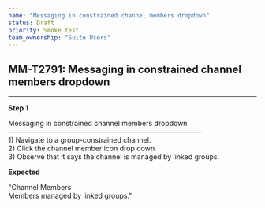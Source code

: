 ```yaml
---
name: "Messaging in constrained channel members dropdown"
status: Draft
priority: Smoke test
team_ownership: "Suite Users"
---
```


## MM-T2791: Messaging in constrained channel members dropdown

---

**Step 1**

Messaging in constrained channel members dropdown\
————————————————————————————\
1\) Navigate to a group-constrained channel.\
2\) Click the channel member icon drop down\
3\) Observe that it says the channel is managed by linked groups.

**Expected**

"Channel Members\
Members managed by linked groups."
